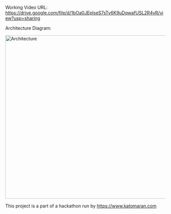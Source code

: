 


Working Video URL: https://drive.google.com/file/d/1bOa0JEplseS7sTv6K9uDqwafUSL2R4vR/view?usp=sharing


Architecture Diagram:

<img width="512" alt="Architecture" src="https://github.com/user-attachments/assets/eae02b25-5dde-4ac0-a451-8d95b8fbbb8d" />






This project is a part of a hackathon run by https://www.katomaran.com
